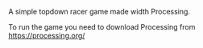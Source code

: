A simple topdown racer game made width Processing.

To run the game you need to download Processing from https://processing.org/
